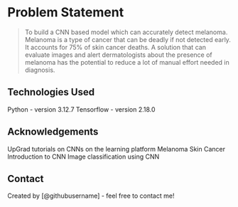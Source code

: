 # Problem Statement
> To build a CNN based model which can accurately detect melanoma. Melanoma is a type of cancer that can be deadly if not detected early. It accounts for 75% of skin cancer deaths. A solution that can evaluate images and alert dermatologists about the presence of melanoma has the potential to reduce a lot of manual effort needed in diagnosis.



## Technologies Used
Python - version 3.12.7
Tensorflow - version 2.18.0



## Acknowledgements
UpGrad tutorials on CNNs on the learning platform
Melanoma Skin Cancer
Introduction to CNN
Image classification using CNN



## Contact
Created by [@githubusername] - feel free to contact me!


<!-- Optional -->
<!-- ## License -->
<!-- This project is open source and available under the [... License](). -->

<!-- You don't have to include all sections - just the one's relevant to your project -->
